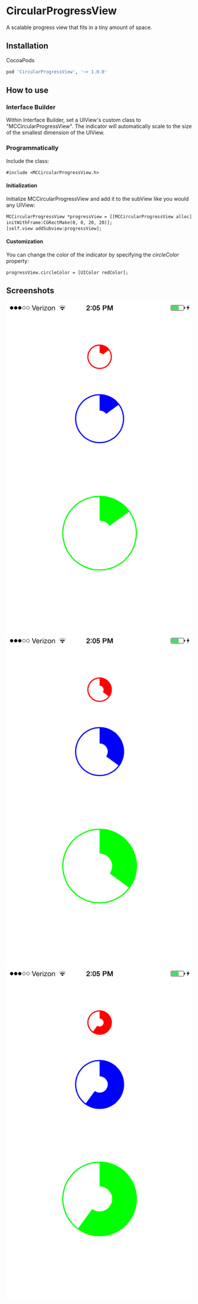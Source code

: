 # CircularProgressView
A scalable progress view that fits in a tiny amount of space.

## Installation

CocoaPods

```ruby
pod 'CircularProgressView', '~> 1.0.0'
```



## How to use

### Interface Builder
Within Interface Builder, set a UIView's custom class to
"MCCircularProgressView". The indicator will automatically scale to the
size of the smallest dimension of the UIView.

### Programmatically

Include the class:

```obj-c
#include <MCCircularProgressView.h>
```

#### Initialization
Initialize MCCircularProgressView and add it to the subView like you would any UIView:

```obj-c
MCCircularProgressView *progressView = [[MCCircularProgressView alloc] initWithFrame:CGRectMake(0, 0, 20, 20)];
[self.view addSubview:progressView];
```

#### Customization
You can change the color of the indicator by specifying the
_circleColor_ property:


```obj-c
progressView.circleColor = [UIColor redColor];
```


## Screenshots

![CircularProgressView with some progress](/CircularProgressView/Screenshots/small.png "")
![CircularProgressView with more progress](/CircularProgressView/Screenshots/medium.png "")
![CircularProgressView with even more progress](/CircularProgressView/Screenshots/large.png "")

